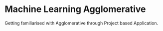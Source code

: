 # Machine Learning Agglomerative
 Getting familiarised with Agglomerative through Project based Application.
